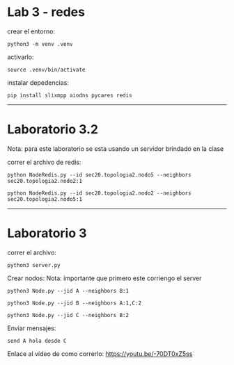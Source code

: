 # Lab 3 - redes


crear el entorno:

```
python3 -m venv .venv
```

activarlo:

```
source .venv/bin/activate
```

instalar depedencias:

```
pip install slixmpp aiodns pycares redis
```


------------
# Laboratorio 3.2 
Nota: para este laboratorio se esta usando un servidor brindado en la clase


correr el archivo de redis:

```
python NodeRedis.py --id sec20.topologia2.nodo5 --neighbors sec20.topologia2.nodo2:1

```

```
python NodeRedis.py --id sec20.topologia2.nodo2 --neighbors sec20.topologia2.nodo5:1
```


---------------
# Laboratorio 3
correr el archivo:

```
python3 server.py
```

Crear nodos:
Nota: importante que primero este corriengo el server

```
python3 Node.py --jid A --neighbors B:1
```

```
python3 Node.py --jid B --neighbors A:1,C:2
```

```
python3 Node.py --jid C --neighbors B:2
```

Enviar mensajes:

```
send A hola desde C
```

Enlace al vídeo de como correrlo: https://youtu.be/-70DT0xZ5ss